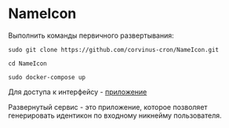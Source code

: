# NameIcon
Выполнить команды первичного развертывания:
```shell script
sudo git clone https://github.com/corvinus-cron/NameIcon.git

cd NameIcon

sudo docker-compose up
```
Для доступа к интерфейсу - [приложение](http://localhost:9090)

Развернутый сервис - это приложение, которое позволяет генерировать идентикон по входному никнейму пользователя.
